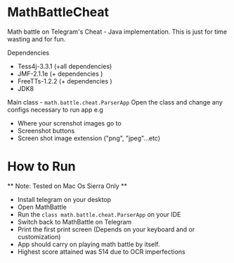 # MathBattleCheat
Math battle on Telegram's Cheat - Java implementation.
This is just for time wasting and for fun.

Dependencies
- Tess4j-3.3.1 (+all dependencies)
- JMF-2.1.1e (+ dependencies )
- FreeTTs-1.2.2 (+ dependencies )
- JDK8

Main class - `math.battle.cheat.ParserApp`
Open the class and change any configs necessary to run app e.g
- Where your screnshot images go to 
- Screenshot buttons
- Screen shot image extension ("png", "jpeg"...etc)


# How to Run

** Note: Tested on Mac Os Sierra Only **
- Install telegram on your desktop
- Open MathBattle
- Run the `class math.battle.cheat.ParserApp` on your IDE
- Switch back to MathBattle on Telegram
- Print the first print screen (Depends on your keyboard and or customization)
- App should carry on playing math battle by itself. 
- Highest score attained was 514 due to OCR imperfections

